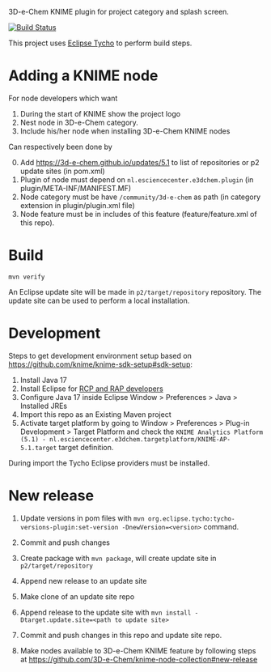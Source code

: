 3D-e-Chem KNIME plugin for project category and splash screen.

[![Build Status](https://travis-ci.org/3D-e-Chem/knime-3d-e-chem.svg?branch=master)](https://travis-ci.org/3D-e-Chem/knime-3d-e-chem)

This project uses [Eclipse Tycho](https://www.eclipse.org/tycho/) to perform build steps.

# Adding a KNIME node

For node developers which want

1. During the start of KNIME show the project logo
2. Nest node in 3D-e-Chem category.
3. Include his/her node when installing 3D-e-Chem KNIME nodes

Can respectively been done by

0. Add https://3d-e-chem.github.io/updates/5.1 to list of repositories or p2 update sites (in pom.xml)
1. Plugin of node must depend on `nl.esciencecenter.e3dchem.plugin` (in plugin/META-INF/MANIFEST.MF)
2. Node category must be have `/community/3d-e-chem` as path (in category extension in plugin/plugin.xml file)
3. Node feature must be in includes of this feature (feature/feature.xml of this repo).

# Build

```
mvn verify
```

An Eclipse update site will be made in `p2/target/repository` repository.
The update site can be used to perform a local installation.

# Development

Steps to get development environment setup based on https://github.com/knime/knime-sdk-setup#sdk-setup:

1. Install Java 17
2. Install Eclipse for [RCP and RAP developers](https://www.eclipse.org/downloads/packages/release/2018-12/r/eclipse-ide-rcp-and-rap-developers)
3. Configure Java 17 inside Eclipse Window > Preferences > Java > Installed JREs
4. Import this repo as an Existing Maven project
5. Activate target platform by going to Window > Preferences > Plug-in Development > Target Platform and check the `KNIME Analytics Platform (5.1) - nl.esciencecenter.e3dchem.targetplatform/KNIME-AP-5.1.target` target definition.

During import the Tycho Eclipse providers must be installed.

# New release

1. Update versions in pom files with `mvn org.eclipse.tycho:tycho-versions-plugin:set-version -DnewVersion=<version>` command.
2. Commit and push changes
3. Create package with `mvn package`, will create update site in `p2/target/repository`
4. Append new release to an update site

  1. Make clone of an update site repo
  2. Append release to the update site with `mvn install -Dtarget.update.site=<path to update site>`

5. Commit and push changes in this repo and update site repo.
6. Make nodes available to 3D-e-Chem KNIME feature by following steps at https://github.com/3D-e-Chem/knime-node-collection#new-release



